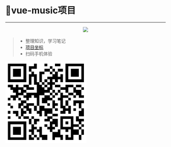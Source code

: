 # 🎵vue-music项目 

------

<p align="center">
    <img src="http://193.112.175.198/music/musical.png" />
</p>


> * 整理知识，学习笔记
> * [项目坐标](https://www.isonepoch.cn/music/)
> * 扫码手机体验


![code](./src/assets/image/code.png)





